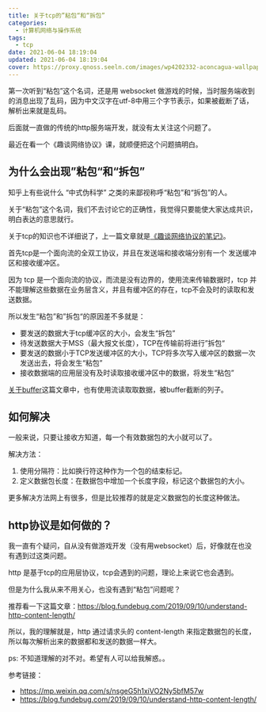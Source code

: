 ```yaml
---
title: 关于tcp的”粘包“和“拆包”
categories:
  - 计算机网络与操作系统
tags:
  - tcp
date: 2021-06-04 18:19:04
updated: 2021-06-04 18:19:04
cover: https://proxy.qnoss.seeln.com/images/wp4202332-aconcagua-wallpapers.jpg
---
```


第一次听到“粘包”这个名词，还是用 websocket 做游戏的时候，当时服务端收到的消息出现了乱码，因为中文汉字在utf-8中用三个字节表示，如果被截断了话，解析出来就是乱码。

后面就一直做的传统的http服务端开发，就没有太关注这个问题了。

最近在看一个《趣谈网络协议》课，就顺便把这个问题搞明白。

<!--more-->

## 为什么会出现”粘包“和“拆包”

知乎上有些说什么 “中式伪科学” 之类的来鄙视称呼“粘包”和“拆包”的人。

关于“粘包”这个名词，我们不去讨论它的正确性，我觉得只要能使大家达成共识，明白表达的意思就行。

关于tcp的知识也不详细说了，上一篇文章就是[《趣谈网络协议的笔记》](http://ruomuc.gitee.io/blog/2021/05/19/%E8%B6%A3%E8%B0%88%E7%BD%91%E7%BB%9C%E5%8D%8F%E8%AE%AE-%E7%AC%94%E8%AE%B0/)。



首先tcp是一个面向流的全双工协议，并且在发送端和接收端分别有一个 发送缓冲区和接收缓冲区。

因为 tcp 是一个面向流的协议，而流是没有边界的，使用流来传输数据时，tcp 并不能理解这些数据在业务层含义，并且有缓冲区的存在，tcp不会及时的读取和发送数据。

所以发生“粘包”和”拆包“的原因差不多就是：

- 要发送的数据大于tcp缓冲区的大小，会发生“拆包”
- 待发送数据大于MSS（最大报文长度），TCP在传输前将进行”拆包“
- 要发送的数据小于TCP发送缓冲区的大小，TCP将多次写入缓冲区的数据一次发送出去，将会发生“粘包”
- 接收数据端的应用层没有及时读取接收缓冲区中的数据，将发生“粘包”

[关于buffer](http://ruomuc.gitee.io/blog/2018/08/15/%E5%85%B3%E4%BA%8EBuffer/)这篇文章中，也有使用流读取取数据，被buffer截断的列子。



## 如何解决

一般来说，只要让接收方知道，每一个有效数据包的大小就可以了。

解决方法：

1. 使用分隔符：比如换行符这种作为一个包的结束标记。
2. 定义数据包长度：在数据包中增加一个长度字段，标记这个数据包的大小。

更多解决方法网上有很多，但是比较推荐的就是定义数据包的长度这种做法。



## http协议是如何做的？

我一直有个疑问，自从没有做游戏开发（没有用websocket）后，好像就在也没有遇到过这类问题。

http 是基于tcp的应用层协议，tcp会遇到的问题，理论上来说它也会遇到。

但是为什么我从来不用关心，也没有遇到“粘包”问题呢？

推荐看一下这篇文章：https://blog.fundebug.com/2019/09/10/understand-http-content-length/

所以，我的理解就是，http 通过请求头的 content-length 来指定数据包的长度，所以每次解析出来的数据都和发送的数据一样大。

ps: 不知道理解的对不对。希望有人可以给我解惑。。



参考链接：

- https://mp.weixin.qq.com/s/nsgeG5h1xiVO2Ny5bfM57w
- https://blog.fundebug.com/2019/09/10/understand-http-content-length/
